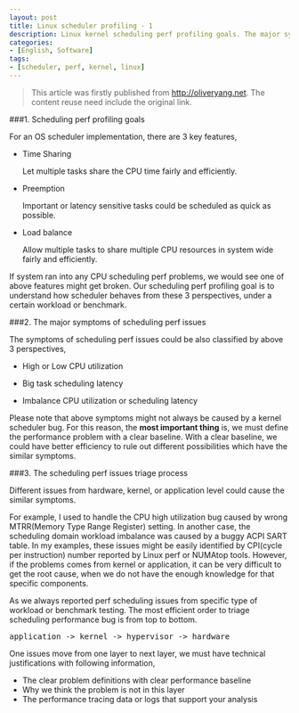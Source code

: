 ```yaml
---
layout: post
title: Linux scheduler profiling - 1
description: Linux kernel scheduling perf profiling goals. The major symptoms of scheduling perf issues.
categories:
- [English, Software]
tags:
- [scheduler, perf, kernel, linux]
---
```


>This article was firstly published from <http://oliveryang.net>. The content reuse need include the original link.

###1. Scheduling perf profiling goals

For an OS scheduler implementation, there are 3 key features,

* Time Sharing

	Let multiple tasks share the CPU time fairly and efficiently.

* Preemption

	Important or latency sensitive tasks could be scheduled as quick as possible.

* Load balance

	Allow multiple tasks to share multiple CPU resources in system wide fairly and efficiently.

If system ran into any CPU scheduling perf problems, we would see one of above features might get broken.
Our scheduling perf profiling goal is to understand how scheduler behaves from these 3 perspectives, under a certain
workload or benchmark.

###2. The major symptoms of scheduling perf issues

The symptoms of scheduling perf issues could be also classified by above 3 perspectives,

* High or Low CPU utilization

* Big task scheduling latency

* Imbalance CPU utilization or scheduling latency

Please note that above symptoms might not always be caused by a kernel scheduler bug.
For this reason, the **most important thing** is, we must define the performance problem with a clear baseline.
With a clear baseline, we could have better efficiency to rule out different possibilities which have the similar symptoms.

###3. The scheduling perf issues triage process

Different issues from hardware, kernel, or application level could cause the similar symptoms.

For example, I used to handle the CPU high utilization bug caused by wrong MTRR(Memory Type Range Register) setting.
In another case, the scheduling domain workload imbalance was caused by a buggy ACPI SART table. In my examples, these
issues might be easily identified by CPI(cycle per instruction) number reported by Linux perf or NUMAtop tools. However,
if the problems comes from kernel or application, it can be very difficult to get the root cause, when we do not have the
enough knowledge for that specific components.

As we always reported perf scheduling issues from specific type of workload or benchmark testing. The most efficient order
to triage scheduling performance bug is from top to bottom.

<pre>application -> kernel -> hypervisor -> hardware</pre>

One issues move from one layer to next layer, we must have technical justifications with following information,

* The clear problem definitions with clear performance baseline
* Why we think the problem is not in this layer
* The performance tracing data or logs that support your analysis
